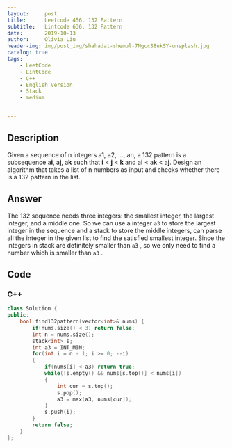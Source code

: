 ```yaml
---
layout:     post
title:      Leetcode 456. 132 Pattern
subtitle:   Lintcode 636. 132 Pattern
date:       2019-10-13
author:     Olivia Liu
header-img: img/post_img/shahadat-shemul-7NgccS8ukSY-unsplash.jpg
catalog: true
tags:
    - LeetCode
    - LintCode
    - C++
    - English Version
    - Stack
    - medium


---
```


## Description

Given a sequence of n integers a1, a2, ..., an, a 132 pattern is a subsequence a**i**, a**j**, a**k** such that **i** < **j** < **k** and a**i** < a**k** < a**j**. Design an algorithm that takes a list of n numbers as input and checks whether there is a 132 pattern in the list.



## Answer

The 132 sequence needs three integers: the smallest integer, the largest integer, and a middle one. So we can use a integer `a3` to store the largest integer in the sequence and a stack to store the middle integers, can parse all the integer in the given list to find the satisfied smallest integer. Since the integers in stack are definitely smaller than `a3` , so we only need to find a number which is smaller than `a3` .



## Code

### C++

```c++
class Solution {
public:
    bool find132pattern(vector<int>& nums) {
        if(nums.size() < 3) return false;
        int n = nums.size();
        stack<int> s;
        int a3 = INT_MIN;
        for(int i = n - 1; i >= 0; --i)
        {
            if(nums[i] < a3) return true;
            while(!s.empty() && nums[s.top()] < nums[i])
            {
                int cur = s.top();
                s.pop();
                a3 = max(a3, nums[cur]);
            }
            s.push(i);
        }
        return false;
    }
};
```

